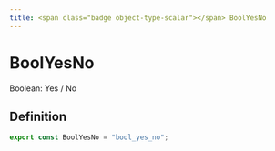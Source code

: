 ```yaml
---
title: <span class="badge object-type-scalar"></span> BoolYesNo
---
```

# <span class="badge object-type-scalar"></span> BoolYesNo

Boolean: Yes / No

## Definition

```typescript
export const BoolYesNo = "bool_yes_no";

```
